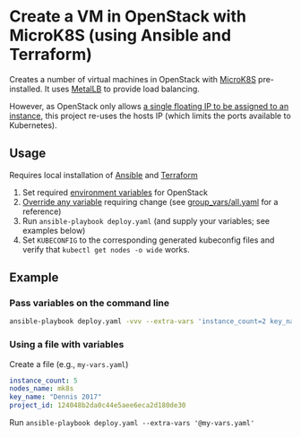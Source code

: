 # Create a VM in OpenStack with MicroK8S (using Ansible and Terraform)

Creates a number of virtual machines in OpenStack with [MicroK8S](https://microk8s.io/) pre-installed. It uses [MetalLB](https://metallb.universe.tf/) to provide load balancing.

However, as OpenStack only allows [a single floating IP to be assigned to an instance](https://ask.openstack.org/en/question/11901/how-to-configure-multiple-floating-ip-for-one-instance/), this project re-uses the hosts IP (which limits the ports available to Kubernetes).

## Usage

Requires local installation of [Ansible](https://www.ansible.com/) and [Terraform](https://www.terraform.io/)

1. Set required [environment variables](https://www.google.com/search?q=openstack+client+environment+variables) for OpenStack
2. [Override any variable](https://docs.ansible.com/ansible/latest/user_guide/playbooks_variables.html#defining-variables-at-runtime) requiring change (see [group_vars/all.yaml](group_vars/all.yaml) for a reference)
3. Run `ansible-playbook deploy.yaml` (and supply your variables; see examples below)
4. Set `KUBECONFIG` to the corresponding generated kubeconfig files and verify that `kubectl get nodes -o wide` works.

## Example

### Pass variables on the command line

```bash
ansible-playbook deploy.yaml -vvv --extra-vars 'instance_count=2 key_name="dev"'
```

### Using a file with variables

Create a file (e.g., `my-vars.yaml`)

```yaml
instance_count: 5
nodes_name: mk8s
key_name: "Dennis 2017"
project_id: 124048b2da0c44e5aee6eca2d180de30
```

Run `ansible-playbook deploy.yaml --extra-vars '@my-vars.yaml'`
